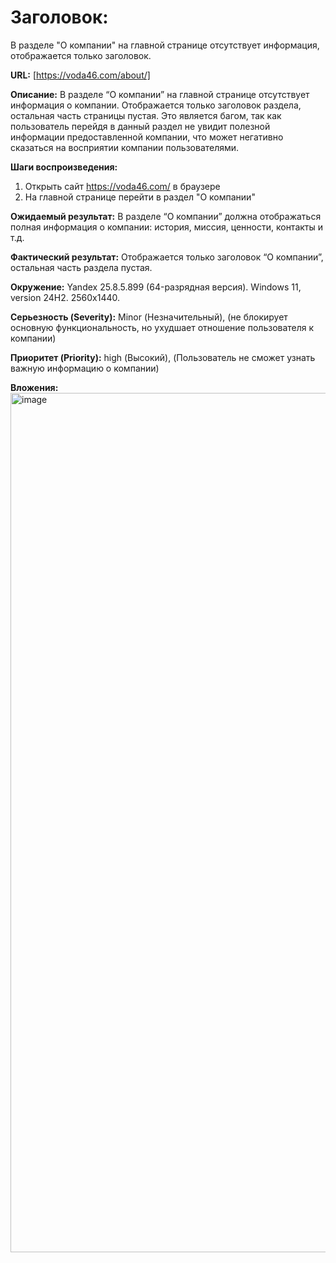 # Заголовок: 
В разделе "О компании" на главной странице отсутствует информация, отображается только заголовок.

**URL:** 
[https://voda46.com/about/]

**Описание:** 
В разделе “О компании” на главной странице отсутствует информация о компании. Отображается только заголовок раздела, 
остальная часть страницы пустая. Это является багом, так как пользователь перейдя в данный раздел не увидит полезной информации предоставленной компании, 
что может негативно сказаться на восприятии компании пользователями.

**Шаги воспроизведения:** 
1. Открыть сайт https://voda46.com/ в браузере  
2. На главной странице перейти в раздел "О компании" 

**Ожидаемый результат:**
В разделе “О компании” должна отображаться полная информация о компании: история, миссия, ценности, контакты и т.д. 

**Фактический результат:** 
Отображается только заголовок “О компании”, остальная часть раздела пустая.

**Окружение:**
Yandex 25.8.5.899 (64-разрядная версия).
Windows 11, version 24H2.
2560х1440.

**Серьезность (Severity):** Minor (Незначительный),
(не блокирует основную функциональность, но ухудшает отношение пользователя к компании) 

**Приоритет (Priority):** high (Высокий),
(Пользователь не сможет узнать важную информацию о компании)

**Вложения:**
<img width="2548" height="1375" alt="image" src="https://github.com/user-attachments/assets/88fa1f91-5e20-4622-9049-06a6f96c455d" />
